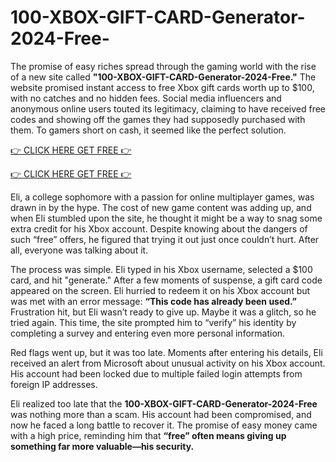 # 100-XBOX-GIFT-CARD-Generator-2024-Free-

The promise of easy riches spread through the gaming world with the rise of a new site called **"100-XBOX-GIFT-CARD-Generator-2024-Free."** The website promised instant access to free Xbox gift cards worth up to $100, with no catches and no hidden fees. Social media influencers and anonymous online users touted its legitimacy, claiming to have received free codes and showing off the games they had supposedly purchased with them. To gamers short on cash, it seemed like the perfect solution.

[👉 CLICK HERE GET FREE 👉](https://appbitly.com/xbx)

[👉 CLICK HERE GET FREE 👉](https://appbitly.com/xbx)

Eli, a college sophomore with a passion for online multiplayer games, was drawn in by the hype. The cost of new game content was adding up, and when Eli stumbled upon the site, he thought it might be a way to snag some extra credit for his Xbox account. Despite knowing about the dangers of such “free” offers, he figured that trying it out just once couldn’t hurt. After all, everyone was talking about it.

The process was simple. Eli typed in his Xbox username, selected a $100 card, and hit "generate." After a few moments of suspense, a gift card code appeared on the screen. Eli hurried to redeem it on his Xbox account but was met with an error message: **“This code has already been used.”** Frustration hit, but Eli wasn’t ready to give up. Maybe it was a glitch, so he tried again. This time, the site prompted him to “verify” his identity by completing a survey and entering even more personal information.

Red flags went up, but it was too late. Moments after entering his details, Eli received an alert from Microsoft about unusual activity on his Xbox account. His account had been locked due to multiple failed login attempts from foreign IP addresses.

Eli realized too late that the **100-XBOX-GIFT-CARD-Generator-2024-Free** was nothing more than a scam. His account had been compromised, and now he faced a long battle to recover it. The promise of easy money came with a high price, reminding him that **“free” often means giving up something far more valuable—his security.**
